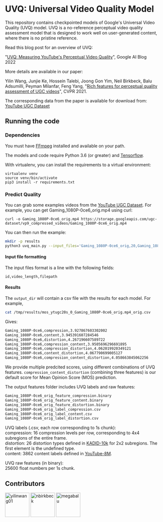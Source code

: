 # UVQ: Universal Video Quality Model 

This repository contains checkpointed models of Google's Universal Video Quality (UVQ) model.
UVQ is a no-reference perceptual video quality assessment model that is designed to work
well on user-generated content, where there is no pristine reference.

Read this blog post for an overview of UVQ:

"[UVQ: Measuring YouTube's Perceptual Video Quality](https://ai.googleblog.com/2022/08/uvq-measuring-youtubes-perceptual-video.html)", Google AI Blog 2022

More details are available in our paper:

Yilin Wang, Junjie Ke, Hossein Talebi, Joong Gon Yim, Neil Birkbeck, Balu Adsumilli, Peyman Milanfar, Feng Yang, "[Rich features for perceptual quality assessment of UGC videos](https://openaccess.thecvf.com/content/CVPR2021/html/Wang_Rich_Features_for_Perceptual_Quality_Assessment_of_UGC_Videos_CVPR_2021_paper.html)", CVPR 2021.

The corresponding data from the paper is available for download from: [YouTube UGC Dataset](https://media.withyoutube.com)

## Running the code

### Dependencies

You must have [FFmpeg](http://www.ffmpeg.org/) installed and available on your path.

The models and code require Python 3.6 (or greater) and [Tensorflow](https://www.tensorflow.org/install).

With virtualenv, you can install the requirements to a virtual environment:
```
virtualenv venv
source venv/bin/activate
pip3 install -r requirements.txt
```

### Predict Quality

You can grab some examples videos from the [YouTube UGC Dataset](https://media.withyoutube.com). For example, you can get Gaming_1080P-0ce6_orig.mp4 using curl:

```
curl -o Gaming_1080P-0ce6_orig.mp4 https://storage.googleapis.com/ugc-dataset/vp9_compressed_videos/Gaming_1080P-0ce6_orig.mp4
```

You can then run the example:

```bash
mkdir -p results
python3 uvq_main.py --input_files='Gaming_1080P-0ce6_orig,20,Gaming_1080P-0ce6_orig.mp4' --output_dir results --model_dir models
```

#### Input file formatting
The input files format is a line with the following fields:

`id,video_length,filepath`

#### Results

The `output_dir` will contain a csv file with the results for each model. For example,
```bash
cat /tmp/results/mos_ytugc20s_0_Gaming_1080P-0ce6_orig.mp4_orig.csv 
```
Gives:
```bash
Gaming_1080P-0ce6,compression,3.927867603302002
Gaming_1080P-0ce6,content,3.945391607284546
Gaming_1080P-0ce6,distortion,4.267196607589722
Gaming_1080P-0ce6,compression_content,3.9505696296691895
Gaming_1080P-0ce6,compression_distortion,4.062019920349121
Gaming_1080P-0ce6,content_distortion,4.067790699005127
Gaming_1080P-0ce6,compression_content_distortion,4.058663845062256
```

We provide multiple predcited scores, using different combinations of UVQ features.
`compression_content_distortion` (combining three features) is our default score for Mean Opinion Score (MOS) prediction.

The output features folder includes UVQ labels and raw features:
```bash
Gaming_1080P-0ce6_orig_feature_compression.binary
Gaming_1080P-0ce6_orig_feature_content.binary
Gaming_1080P-0ce6_orig_feature_distortion.binary
Gaming_1080P-0ce6_orig_label_compression.csv
Gaming_1080P-0ce6_orig_label_content.csv
Gaming_1080P-0ce6_orig_label_distortion.csv
```
UVQ labels (.csv, each row corresponding to 1s chunk):<br />
compression: 16 compression levels per row, corresponding to 4x4 subregions of the entire frame.<br />
distortion: 26 distortion types defined in [KADID-10k](http://database.mmsp-kn.de/kadid-10k-database.html) for 2x2 subregions. The first element is the undefined type. <br /> 
content: 3862 content labels defined in [YouTube-8M](https://research.google.com/youtube8m/).<br />

UVQ raw features (in binary):<br />
25600 float numbers per 1s chunk.


## Contributors

[//]: contributor-faces

<a href="https://github.com/yilinwang01"><img src="https://avatars.githubusercontent.com/u/30224449?v=4" title="yilinwang01" width="80" height="80"></a>
<a href="https://github.com/nbirkbeck"><img src="https://avatars.githubusercontent.com/u/6225937?v=4" title="nbirkbeck" width="80" height="80"></a>
<a href="https://github.com/megabalu"><img src="https://avatars.githubusercontent.com/u/99928166?v=4" title="megabalu" width="80" height="80"></a>

[//]: contributor-faces

